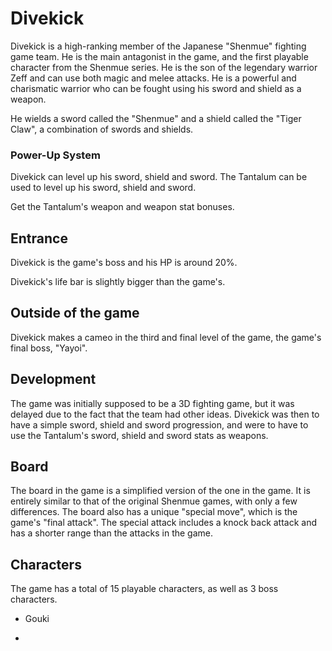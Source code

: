 # Divekick

Divekick is a high-ranking member of the Japanese "Shenmue" fighting game team. He is the main antagonist in the game, and the first playable character from the Shenmue series. He is the son of the legendary warrior Zeff and can use both magic and melee attacks. He is a powerful and charismatic warrior who can be fought using his sword and shield as a weapon.

He wields a sword called the "Shenmue" and a shield called the "Tiger Claw", a combination of swords and shields.

### Power-Up System

Divekick can level up his sword, shield and sword. The Tantalum can be used to level up his sword, shield and sword.

Get the Tantalum's weapon and weapon stat bonuses.

## Entrance

Divekick is the game's boss and his HP is around 20%.

Divekick's life bar is slightly bigger than the game's.

## Outside of the game

Divekick makes a cameo in the third and final level of the game, the game's final boss, "Yayoi".

## Development

The game was initially supposed to be a 3D fighting game, but it was delayed due to the fact that the team had other ideas. Divekick was then to have a simple sword, shield and sword progression, and were to have to use the Tantalum's sword, shield and sword stats as weapons.

## Board

The board in the game is a simplified version of the one in the game. It is entirely similar to that of the original Shenmue games, with only a few differences. The board also has a unique "special move", which is the game's "final attack". The special attack includes a knock back attack and has a shorter range than the attacks in the game.

## Characters

The game has a total of 15 playable characters, as well as 3 boss characters.

*   Gouki

*